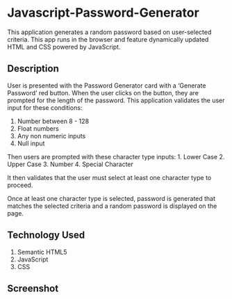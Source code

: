 # Javascript-Password-Generator

This application generates a random password based on user-selected criteria. This app runs in the browser and feature dynamically updated HTML and CSS powered by JavaScript. 


## Description

User is presented with the Password Generator card with a ‘Generate Password’ red button. When the user clicks on the button, they are prompted for the length of the password. This application validates the user input for these conditions:

   1. Number between 8 - 128
   2. Float numbers
   3. Any non numeric inputs
   4. Null input

Then users are prompted with these character type inputs:
    1. Lower Case
    2. Upper Case
    3. Number
    4. Special Character

It then validates that the user must select at least one character type to proceed. 

Once at least one character type is selected, password is generated that matches the selected criteria and a random password is displayed on the page.


## Technology Used
1. Semantic HTML5
2. JavaScript
3. CSS


## Screenshot
